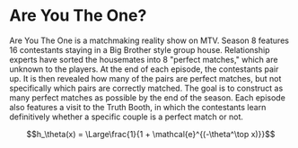 # Are You The One?

Are You The One is a matchmaking reality show on MTV. Season 8 features 16 contestants staying in a Big Brother style group house. Relationship experts have sorted the housemates into 8 "perfect matches," which are unknown to the players. At the end of each episode, the contestants pair up. It is then revealed how many of the pairs are perfect matches, but not specifically which pairs are correctly matched. The goal is to construct as many perfect matches as possible by the end of the season. Each episode also features a visit to the Truth Booth, in which the contestants learn definitively whether a specific couple is a perfect match or not.

$$h_\theta(x) = \Large\frac{1}{1 + \mathcal{e}^{(-\theta^\top x)}}$$
